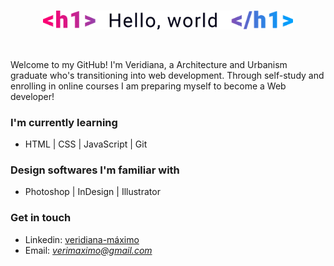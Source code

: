 <br>
<p align = center>
<img src = "https://raw.githubusercontent.com/veri-mm/veri-mm/master/hello-world.png" alt = "hello world" width = "400">
</p>
<br>

Welcome to my GitHub! I'm Veridiana, a Architecture and Urbanism graduate who's transitioning into web development. Through self-study and enrolling in online courses I am preparing myself to become a Web developer!

### I'm currently learning
 - HTML | CSS | JavaScript | Git

### Design softwares I'm familiar with
 - Photoshop | InDesign | Illustrator
 
### Get in touch
 - Linkedin: <a href = "https://www.linkedin.com/in/veridiana-m%C3%A1ximo-/">veridiana-máximo</a>
 - Email: *verimaximo@gmail.com*
